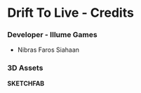 # Drift To Live - Credits

### Developer - Illume Games

  - Nibras Faros Siahaan
  
  
### 3D Assets

**SKETCHFAB**
